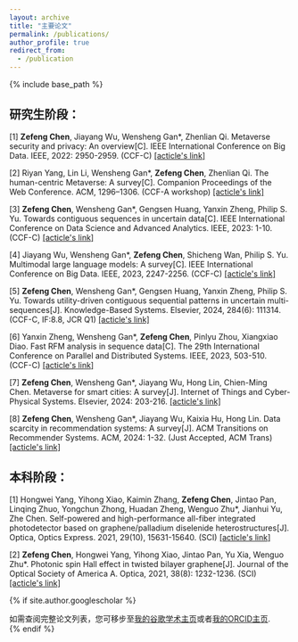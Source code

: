 ```yaml
---
layout: archive
title: "主要论文"
permalink: /publications/
author_profile: true
redirect_from:
  - /publication
---
```


{% include base_path %}

## 研究生阶段：

[1] **Zefeng Chen**, Jiayang Wu, Wensheng Gan*, Zhenlian Qi. Metaverse security and privacy: An overview[C]. IEEE International Conference on Big Data. IEEE, 2022: 2950-2959. (CCF-C) [[acticle's link]](https://doi.org/10.1109/BigData55660.2022.10021112)

[2] Riyan Yang, Lin Li, Wensheng Gan*, **Zefeng Chen**, Zhenlian Qi. The human-centric Metaverse: A survey[C]. Companion Proceedings of the Web Conference. ACM, 1296–1306. (CCF-A workshop) [[acticle's link]](https://doi.org/10.1145/3543873.3587593)

[3] **Zefeng Chen**, Wensheng Gan*, Gengsen Huang, Yanxin Zheng, Philip S. Yu. Towards contiguous sequences in uncertain data[C]. IEEE International Conference on Data Science and Advanced Analytics. IEEE, 2023: 1-10. (CCF-C) [[acticle's link]](https://doi.org/10.1109/DSAA60987.2023.10302526)

[4] Jiayang Wu, Wensheng Gan*, **Zefeng Chen**, Shicheng Wan, Philip S. Yu. Multimodal large language models: A survey[C]. IEEE International Conference on Big Data. IEEE, 2023, 2247-2256. (CCF-C) [[acticle's link]](https://doi.org/10.1109/BigData59044.2023.10386743)

[5] **Zefeng Chen**, Wensheng Gan*, Gengsen Huang, Yanxin Zheng, Philip S. Yu. Towards utility-driven contiguous sequential patterns in uncertain multi-sequences[J]. Knowledge-Based Systems. Elsevier, 2024, 284(6): 111314. (CCF-C, IF:8.8, JCR Q1) [[acticle's link]](https://doi.org/10.1016/j.knosys.2023.111314)

[6] Yanxin Zheng, Wensheng Gan*, **Zefeng Chen**, Pinlyu Zhou, Xiangxiao Diao. Fast RFM analysis in sequence data[C]. The 29th International Conference on Parallel and Distributed Systems. IEEE, 2023, 503-510. (CCF-C) [[acticle's link]](https://doi.org/10.1109/ICPADS60453.2023.00081)

[7] **Zefeng Chen**, Wensheng Gan*, Jiayang Wu, Hong Lin, Chien-Ming Chen. Metaverse for smart cities: A survey[J]. Internet of Things and Cyber-Physical Systems. Elsevier, 2024: 203-216. [[acticle's link]](https://doi.org/10.1016/j.iotcps.2023.12.002)

[8] **Zefeng Chen**, Wensheng Gan*, Jiayang Wu, Kaixia Hu, Hong Lin. Data scarcity in recommendation systems: A survey[J]. ACM Transitions on Recommender Systems. ACM, 2024: 1-32. (Just Accepted, ACM Trans) [[acticle's link]](https://doi.org/10.1145/3639063)

## 本科阶段：

[1] Hongwei Yang, Yihong Xiao, Kaimin Zhang, **Zefeng Chen**, Jintao Pan, Linqing Zhuo, Yongchun Zhong, Huadan Zheng, Wenguo Zhu*, Jianhui Yu, Zhe Chen. Self-powered and high-performance all-fiber integrated photodetector based on graphene/palladium diselenide heterostructures[J]. Optica, Optics Express. 2021, 29(10), 15631-15640. (SCI) [[acticle's link]](https://doi.org/10.1364/OE.425777)

[2] **Zefeng Chen**, Hongwei Yang, Yihong Xiao, Jintao Pan, Yu Xia, Wenguo Zhu*. Photonic spin Hall effect in twisted bilayer graphene[J]. Journal of the Optical Society of America A. Optica, 2021, 38(8): 1232-1236. (SCI) [[acticle's link]](https://doi.org/10.1364/JOSAA.430598)


{% if site.author.googlescholar %}
  <div class="wordwrap">如需查阅完整论文列表，您可移步至<a href="{{site.author.googlescholar}}">我的谷歌学术主页</a>或者<a href="{{site.author.orcid}}">我的ORCID主页</a>.</div>
{% endif %}
